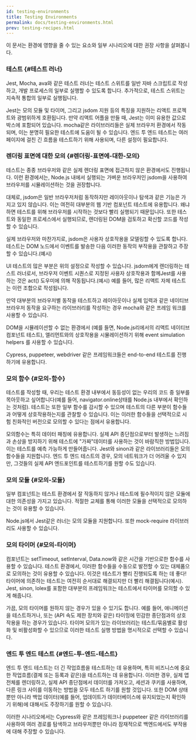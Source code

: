 ```yaml
---
id: testing-environments
title: Testing Environments
permalink: docs/testing-environments.html
prev: testing-recipes.html
---
```


<!-- This document is intended for folks who are comfortable with JavaScript, and have probably written tests with it. It acts as a reference for the differences in testing environments for React components, and how those differences affect the tests that they write. This document also assumes a slant towards web-based react-dom components, but has notes for other renderers. -->

이 문서는 환경에 영향을 줄 수 있는 요소와 일부 시나리오에 대한 권장 사항을 살펴봅니다.

### 테스트 {#테스트 러너}

Jest, Mocha, ava와 같은 테스트 러너는 테스트 스위트를 일반 자바 스크립트로 작성하고, 개발 프로세스의 일부로 실행할 수 있도록 합니다. 추가적으로, 테스트 스위트는 지속적 통합의 일부로 실행됩니다. 

Jest는 모의 모듈 및 타이머, 그리고 jsdom 지원 등의 특징을 지원하는 리액트 프로젝트와 광범위하게 호환됩니다. 만약 리액트 어플을 만들 때, Jest는 이미 유용한 값으로 박스에 포함되어 있습니다.
mocha같은 라이브러리들은 실제 브라우저 환경에서 작동되며, 이는 분명히 필요한 테스트에 도움이 될 수 있습니다.
엔드 투 엔드 테스트는 여러 페이지에 걸친 긴 흐름을 테스트하기 위해 사용되며, 다른 설정이 필요합니다.

### 렌더링 표면에 대한 모의 {#렌더링-표면에-대한-모의}

테스트는 종종 브라우저와 같은 실제 렌더링 표면에 접근하지 않은 환경에서도 진행됩니다. 이런 환경에서는, Node.js 내에서 실행되는 가벼운 브라우저인 jsdom을 사용하여 브라우저를 시뮬레이션하는 것을 권장합니다. 

대체로, jsdom은 일반 브라우저처럼 동작하지만 레이아웃이나 탐색과 같은 기능은 가지고 있지 않습니다. 이는 여전히 대부분의 웹 기반 컴포넌트 테스트에 유용합니다. 왜냐하면 테스트를 위해 브라우저를 시작하는 것보다 빨리 실행되기 때문입니다. 또한 테스트와 동일한 프로세스에서 실행되므로, 렌더링된 DOM을 검토하고 확신할 코드를 작성할 수 있습니다.

실제 브라우저와 마찬가지로, jsdom은 사용자 상호작용을 모델링할 수 있도록 합니다. 테스트는 DOM 노드에서 이벤트를 발송한 다음 이러한 동작의 부작용을 관찰하고 주장할 수 있습니다.(예시)

UI 테스트의 많은 부분은 위의 설정으로 작성할 수 있습니다. jsdom에게 렌더링하는 테스트 러너로서, 브라우저 이벤트 시퀀스로 지정된 사용자 상호작용과 함께Jest를 사용하는 것은 act() 도우미에 의해 작동됩니다.(예시) 예를 들어, 많은 리액트 자체 테스트는 이런 조합으로 작성됩니다. 

만약 대부분의 브라우저별 동작을 테스트하고 레이아웃이나 실제 입력과 같은 네이티브 브라우저 동작을 요구하는 라이브러리를 작성하는 경우 mocha와 같은 프레임 워크를 사용할 수 있습니다.

DOM을 시뮬레이션할 수 없는 환경에서 (예를 들면, Node.js리에서의 리액트 네이티브 컴포넌트 테스트), 엘리먼트와의 상호작용을 시뮬레이션하기 위해 event simulation helpers 를 사용할 수 있습니다. 

Cypress, puppeteer, webdriver 같은 프레임워크들은 end-to-end 테스트를 진행하기에 유용합니다.

### 모의 함수 {#모의-함수}

테스트를 작성할 때, 우리는 테스트 환경 내부에서 동등성이 없는 우리의 코드 중 일부를 목아웃하고 싶어합니다(예를 들어, navigator.online상태를 Node.js 내부에서 확인하는 것처럼). 테스트는 또한 일부 함수를 감시할 수 있으며 테스트의 다른 부분이 함수들과 어떻게 상호작용하는지를 관찰할 수 있습니다. 이는 이러한 함수들을 선택적으로 시험 친화적인 버전으로 모의할 수 있다는 점에서 유용합니다. 

모의함수는 특히 데이터 패칭에 유용합니다. 실제 API 종단점으로부터 발생하는 느려짐과 손상을 방지하기 위해 테스트에 "가짜"데이터를 사용하는 것이 바람직한 방법입니다. 이는 테스트를 예측 가능하게 만들어줍니다. Jest와 sinon과 같은 라이브러리들은 모의 함수들을 지원합니다. 엔드 투 엔드 테스트의 경우, 모의 네트워크가 더 어려울 수 있지만, 그것들의 실제 API 엔드포인트를 테스트하기를 원할 수도 있습니다.

### 모의 모듈 {#모의-모듈}

일부 컴포넌트는 테스트 환경에서 잘 작동하지 않거나 테스트에 필수적이지 않은 모듈에 대한 의존성을 가지고 있습니다. 적절한 교체를 통해 이러한 모듈을 선택적으로 모의하는 것이 유용할 수 있습니다.

Node.js에서 Jest같은 러너는 모의 모듈을 지원합니다. 또한 mock-require 라이브러리도 사용할 수 있습니다.   

### 모의 타이머 {#모의-타이머}

컴포넌트는 setTimeout, setInterval, Data.now와 같은 시간을 기반으로한 함수를 사용할 수 있습니다. 테스트 환경에서, 이러한 함수들을 수동으로 발전할 수 있는 대체품으로 모의하는 것이 유용할 수 있습니다. 이것은 테스트가 빨리 진행되도록 하는 데 좋다! 타이머에 의존하는 테스트는 여전히 순서대로 해결되지만 더 빨리 해결됩니다(예시). Jest, sinon, lolex를 포함한 대부분의 프레임워크는 테스트에서 타이머를 모의할 수 있게 해줍니다.   

가끔, 모의 타이머를 원하지 않는 경우가 있을 수 있기도 합니다. 예를 들어, 애니메이션을 테스트하거나, 또는 (API 속도 제한 장치와 같은) 타이밍에 민감한 종단점과의 상호작용을 하는 경우가 있습니다. 타이머 모의가 있는 라이브러리는 테스트/묶음별로 활성화 및 비활성화할 수 있으므로 이러한 테스트 실행 방법을 명시적으로 선택할 수 있습니다.  

### 엔드 투 엔드 테스트 {#엔드-투-엔드-테스트}

엔드 투 엔드 테스트는 더 긴 작업흐름을 테스트하는 데 유용하며, 특히 비즈니스에 중요한 작업흐름(결제 또는 등록과 같은)을 테스트하는 데 유용합니다. 이러한 경우, 실제 앱 전체를 렌더링하고, 실제 API 종단점에서 데이터를 가져오고, 세션과 쿠키를 사용하며, 다른 링크 사이를 이동하는 방법을 모두 테스트 하기를 원할 것입니다. 또한 DOM 상태뿐만 아니라 백업 데이터(예를 들어, 업데이트가 데이터베이스에 유지되었는지 확인하기 위해)에 대해서도 주장하기를 원할 수 있습니다.     

이러한 시나리오에서는 Cypress와 같은 프레임워크나 puppeteer 같은 라이브러리를 사용하여 여러 경로를 탐색하고 브라우저뿐만 아니라 잠재적으로 백엔드에서도 부작용에 대해 주장할 수 있습니다. 

